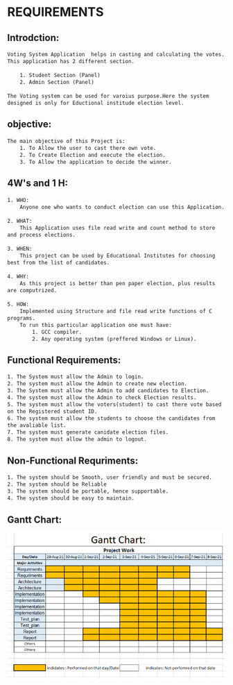# REQUIREMENTS
## Introdction:
    Voting System Application  helps in casting and calculating the votes. This application has 2 different section.
    
        1. Student Section (Panel)
        2. Admin Section (Panel)
    
    The Voting system can be used for varoius purpose.Here the system designed is only for Eductional institude election level.

## objective:
    The main objective of this Project is:
        1. To Allow the user to cast there own vote.
        2. To Create Election and execute the election.
        3. To Allow the application to decide the winner.
   
## 4W's and 1 H:
    
    1. WHO:
        Anyone one who wants to conduct election can use this Application.
    
    2. WHAT:
        This Application uses file read write and count method to store and process elections.
    
    3. WHEN:
        This project can be used by Educational Institutes for choosing best from the list of candidates.
    
    4. WHY:
        As this project is better than pen paper election, plus results are computrized.
    
    5. HOW:
        Implemented using Structure and file read write functions of C programs.
        To run this particular application one must have:
            1. GCC compiler.
            2. Any operating system (preffered Windows or Linux).

## Functional Requirements:
    1. The System must allow the Admin to login.
    2. The system must allow the Admin to create new election.
    3. The System must allow the Admin to add candidates to Election.
    4. The system must allow the Admin to check Election results.
    5. The system must allow the voters(student) to cast there vote based on the Registered student ID.
    6. The system must allow the students to choose the candidates from the avaliable list.
    7. The system must generate canidate election files.
    8. The system must allow the admin to logout.

## Non-Functional Requriments:
    1. The system should be Smooth, user friendly and must be secured.
    2. The system should be Reliable
    3. The system should be portable, hence supportable.
    4. The system should be easy to maintain.

## Gantt Chart:
![Gantt Chart](/1_Requirements/Gantt_chart.jpg)
